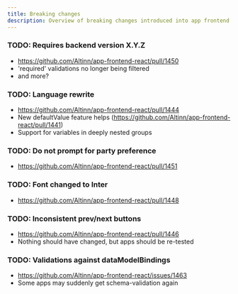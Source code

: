 ```yaml
---
title: Breaking changes
description: Overview of breaking changes introduced into app frontend in v4.0.0
---
```


### TODO: Requires backend version X.Y.Z
- https://github.com/Altinn/app-frontend-react/pull/1450
- 'required' validations no longer being filtered
- and more?

### TODO: Language rewrite
- https://github.com/Altinn/app-frontend-react/pull/1444
- New defaultValue feature helps (https://github.com/Altinn/app-frontend-react/pull/1441)
- Support for variables in deeply nested groups

### TODO: Do not prompt for party preference
- https://github.com/Altinn/app-frontend-react/pull/1451

### TODO: Font changed to Inter
- https://github.com/Altinn/app-frontend-react/pull/1448

### TODO: Inconsistent prev/next buttons
- https://github.com/Altinn/app-frontend-react/pull/1446
- Nothing should have changed, but apps should be re-tested

### TODO: Validations against dataModelBindings
- https://github.com/Altinn/app-frontend-react/issues/1463
- Some apps may suddenly get schema-validation again